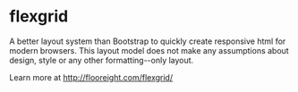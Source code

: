# flexgrid
A better layout system than Bootstrap to quickly create responsive html for modern browsers.
This layout model does not make any assumptions about design, style or any other formatting--only layout.

Learn more at http://flooreight.com/flexgrid/
